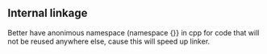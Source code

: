 ## Internal linkage

Better have anonimous namespace (namespace {}} in cpp for code that will not be reused anywhere else, cause this will speed up linker.
